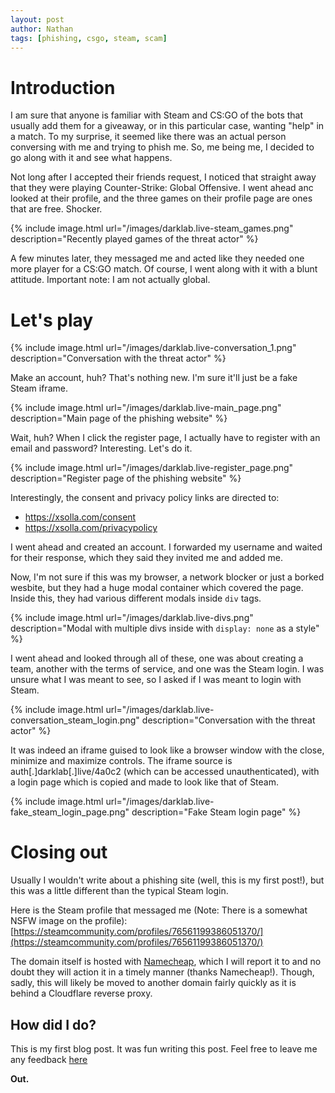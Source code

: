 ```yaml
---
layout: post
author: Nathan
tags: [phishing, csgo, steam, scam]
---
```


# Introduction

I am sure that anyone is familiar with Steam and CS:GO of the bots that usually add them for a giveaway, or in this particular case, wanting "help" in a match. To my surprise, it seemed like there was an actual person conversing with me and trying to phish me. So, me being me, I decided to go along with it and see what happens.

Not long after I accepted their friends request, I noticed that straight away that they were playing Counter-Strike: Global Offensive. I went ahead anc looked at their profile, and the three games on their profile page are ones that are free. Shocker.

{% include image.html url="/images/darklab.live-steam_games.png" description="Recently played games of the threat actor" %}

A few minutes later, they messaged me and acted like they needed one more player for a CS:GO match. Of course, I went along with it with a blunt attitude.
Important note: I am not actually global.

# Let's play

{% include image.html url="/images/darklab.live-conversation_1.png" description="Conversation with the threat actor" %}

Make an account, huh? That's nothing new. I'm sure it'll just be a fake Steam iframe.

{% include image.html url="/images/darklab.live-main_page.png" description="Main page of the phishing website" %}

Wait, huh? When I click the register page, I actually have to register with an email and password? Interesting. Let's do it.

{% include image.html url="/images/darklab.live-register_page.png" description="Register page of the phishing website" %}

Interestingly, the consent and privacy policy links are directed to:

- https://xsolla.com/consent
- https://xsolla.com/privacypolicy

I went ahead and created an account. I forwarded my username and waited for their response, which they said they invited me and added me.

Now, I'm not sure if this was my browser, a network blocker or just a borked wesbite, but they had a huge modal container which covered the page. Inside this, they had various different modals inside `div` tags.

{% include image.html url="/images/darklab.live-divs.png" description="Modal with multiple divs inside with `display: none` as a style" %}

I went ahead and looked through all of these, one was about creating a team, another with the terms of service, and one was the Steam login. I was unsure what I was meant to see, so I asked if I was meant to login with Steam.

{% include image.html url="/images/darklab.live-conversation_steam_login.png" description="Conversation with the threat actor" %}

It was indeed an iframe guised to look like a browser window with the close, minimize and maximize controls. The iframe source is auth[.]darklab[.]live/4a0c2 (which can be accessed unauthenticated), with a login page which is copied and made to look like that of Steam.

{% include image.html url="/images/darklab.live-fake_steam_login_page.png" description="Fake Steam login page" %}

# Closing out

Usually I wouldn't write about a phishing site (well, this is my first post!), but this was a little different than the typical Steam login.

Here is the Steam profile that messaged me (Note: There is a somewhat NSFW image on the profile): [https://steamcommunity.com/profiles/76561199386051370/](https://steamcommunity.com/profiles/76561199386051370/)

The domain itself is hosted with [Namecheap](https://namecheap.com), which I will report it to and no doubt they will action it in a timely manner (thanks Namecheap!). Though, sadly, this will likely be moved to another domain fairly quickly as it is behind a Cloudflare reverse proxy.

## How did I do?

This is my first blog post. It was fun writing this post. Feel free to leave me any feedback [here](https://github.com/dequeues/dequeues.github.io/issues/1)

**Out.**
